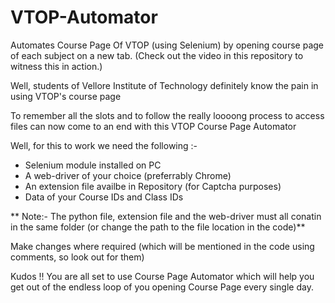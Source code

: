 # VTOP-Automator
Automates Course Page Of VTOP (using Selenium) by opening course page of each subject on a new tab. (Check out the video in this repository to witness this in action.)

Well, students of Vellore Institute of Technology definitely know the pain in using VTOP's course page

To remember all the slots and to follow the really loooong process to access files can now come to an end with this VTOP Course Page Automator

Well, for this to work we need the following :-

  * Selenium module installed on PC
  * A web-driver of your choice (preferrably Chrome)
  * An extension file availbe in Repository (for Captcha purposes)
  * Data of your Course IDs and Class IDs

** Note:- The python file, extension file and the web-driver must all conatin in the same folder (or change the path to the file location in the code)**  

Make changes where required (which will be mentioned in the code using comments, so look out for them)

Kudos !! You are all set to use Course Page Automator which will help you get out of the endless loop of you opening Course Page every single day.
